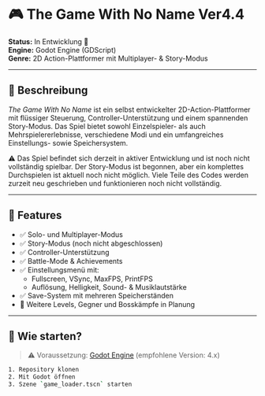 # 🎮 The Game With No Name Ver4.4

**Status:** In Entwicklung 🚧  
**Engine:** Godot Engine (GDScript)  
**Genre:** 2D Action-Plattformer mit Multiplayer- & Story-Modus

---

## 🧾 Beschreibung

_The Game With No Name_ ist ein selbst entwickelter 2D-Action-Plattformer mit flüssiger Steuerung, Controller-Unterstützung und einem spannenden Story-Modus. Das Spiel bietet sowohl Einzelspieler- als auch Mehrspielererlebnisse, verschiedene Modi und ein umfangreiches Einstellungs- sowie Speichersystem.

⚠️ Das Spiel befindet sich derzeit in aktiver Entwicklung und ist noch nicht vollständig spielbar.
Der Story-Modus ist begonnen, aber ein komplettes Durchspielen ist aktuell noch nicht möglich.
Viele Teile des Codes werden zurzeit neu geschrieben und funktionieren noch nicht vollständig.

---

## 🔧 Features

- ✅ Solo- und Multiplayer-Modus  
- ✅ Story-Modus (noch nicht abgeschlossen)
- ✅ Controller-Unterstützung  
- ✅ Battle-Mode & Achievements  
- ✅ Einstellungsmenü mit:
  - Fullscreen, VSync, MaxFPS, PrintFPS  
  - Auflösung, Helligkeit, Sound- & Musiklautstärke  
- ✅ Save-System mit mehreren Speicherständen  
- 🚧 Weitere Levels, Gegner und Bosskämpfe in Planung  

---

## 🚀 Wie starten?

> ⚠️ Voraussetzung: [Godot Engine](https://godotengine.org/) (empfohlene Version: 4.x)

```bash
1. Repository klonen
2. Mit Godot öffnen
3. Szene `game_loader.tscn` starten
